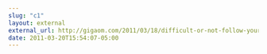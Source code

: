 ```yaml
---
slug: "c1"
layout: external
external_url: http://gigaom.com/2011/03/18/difficult-or-not-follow-your-convictions/
date: 2011-03-20T15:54:07-05:00
---
```

